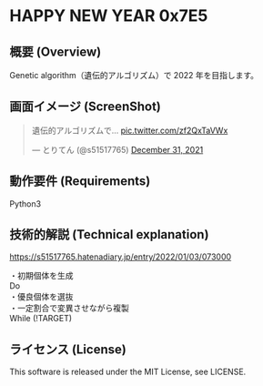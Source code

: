 # HAPPY NEW YEAR 0x7E5

## 概要 (Overview)

Genetic algorithm（遺伝的アルゴリズム）で 2022 年を目指します。

## 画面イメージ (ScreenShot)

<blockquote class="twitter-tweet"><p lang="ja" dir="ltr">遺伝的アルゴリズムで… <a href="https://t.co/zf2QxTaVWx">pic.twitter.com/zf2QxTaVWx</a></p>&mdash; とりてん (@s51517765) <a href="https://twitter.com/s51517765/status/1476932409945952263?ref_src=twsrc%5Etfw">December 31, 2021</a></blockquote> <script async src="https://platform.twitter.com/widgets.js" charset="utf-8"></script>

## 動作要件 (Requirements)

Python3

## 技術的解説 (Technical explanation)
https://s51517765.hatenadiary.jp/entry/2022/01/03/073000

・初期個体を生成<br>
Do<br>
・優良個体を選抜<br>
・一定割合で変異させながら複製<br>
While (!TARGET)

## ライセンス (License)

This software is released under the MIT License, see LICENSE.
